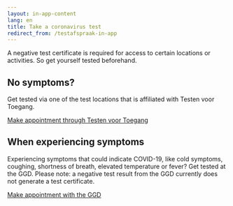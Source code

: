 ```yaml
---
layout: in-app-content
lang: en
title: Take a coronavirus test
redirect_from: /testafspraak-in-app
---
```

A negative test certificate is required for access to certain locations or activities. So get yourself tested beforehand.

## No symptoms?
Get tested via one of the test locations that is affiliated with Testen voor Toegang.

<a href="https://www.testenvoortoegang.nl" class="btn btn--cta">Make appointment<span class="screen-reader-text"> through <span lang="nl">Testen voor Toegang</span></span></a>

## When experiencing symptoms
Experiencing symptoms that could indicate COVID-19, like cold symptoms, coughing, shortness of breath, elevated temperature or fever? Get tested at the GGD. Please note: a negative test result from the GGD currently does not generate a test certificate. 

<a href="https://www.coronatest.nl" class="btn btn--cta">Make appointment<span class="screen-reader-text"> with the GGD</span></a>
